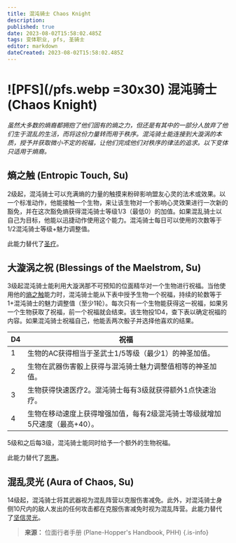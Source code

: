 ```yaml
---
title: 混沌骑士 Chaos Knight
description: 
published: true
date: 2023-08-02T15:58:02.485Z
tags: 变体职业, pfs, 圣骑士
editor: markdown
dateCreated: 2023-08-02T15:58:02.485Z
---
```


# ![PFS](/pfs.webp =30x30) 混沌骑士 (Chaos Knight)
*虽然大多数的熵裔都拥抱了他们固有的熵之力，但还是有其中的一部分人放弃了他们生于混乱的生活，而将这份力量转而用于秩序。混沌骑士能连接到大漩涡的本质，授予并获取微小不定的祝福，让他们完成他们对秩序的律法的追求。以下变体只适用于熵裔。*

## 熵之触 (Entropic Touch, Su)
2级起，混沌骑士可以充满熵的力量的触摸来粉碎影响盟友心灵的法术或效果。以一个标准动作，他能接触一个生物，来让该生物对一个影响心灵效果进行一次新的豁免，并在这次豁免熵获得混沌骑士等级1/3（最低0）的加值。如果混乱骑士以自己为目标，他能以迅捷动作使用这个能力。混沌骑士每日可以使用的次数等于1/2混沌骑士等级+魅力调整值。

此能力替代了[圣疗](/圣骑士#圣疗-lay-on-hands-su)。

## 大漩涡之祝 (Blessings of the Maelstrom, Su)
3级起混沌骑士能利用大漩涡那不可预知的位面精华对一个生物进行祝福。当他使用他的[熵之触](/圣骑士/变体职业/混沌骑士#熵之触-entropic-touch-su)能力时，混沌骑士能从下表中授予生物一个祝福，持续的轮数等于1+混沌骑士的魅力调整值（至少1轮）。每次只有一个生物能获得这一祝福，如果另一个生物获取了祝福，前一个祝福就会结束。该生物投1D4，查下表以确定祝福的内容。如果混沌骑士祝福自己，他能丢两次骰子并选择他喜欢的结果。

| D4 | 祝福 |
|---|---|
| 1 | 生物的AC获得相当于圣武士1/5等级（最少1）的神圣加值。 |
| 2 | 生物在武器伤害骰上获得与混沌骑士魅力调整值相等的神圣加值。 |
| 3 | 生物获得快速医疗2。混沌骑士每有3级就获得额外1点快速治疗。 |
| 4 | 生物在移动速度上获得增强加值，每有2级混沌骑士等级就增加5尺速度（最高+40）。 |
5级和之后每3级，混沌骑士能同时给予一个额外的生物祝福。

此能力替代了[恩惠](/圣骑士#恩惠-mercy-su)。

## 混乱灵光 (Aura of Chaos, Su)
14级起，混沌骑士将其武器视为混乱阵营以克服伤害减免。此外，对混沌骑士身侧10尺内的敌人发出的任何攻击都在克服伤害减免时视为混乱阵营。此能力替代了[坚信灵光](/圣骑士#坚信灵光-aura-of-faith-su)。

> **来源：** 位面行者手册 (Plane-Hopper's Handbook, PHH)
{.is-info}

